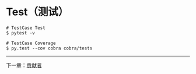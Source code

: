 # Test（测试）

```
# TestCase Test
$ pytest -v

# TestCase Coverage
$ py.test --cov cobra cobra/tests
```

---
下一章：[贡献者](https://wufeifei.github.io/cobra/contributors)